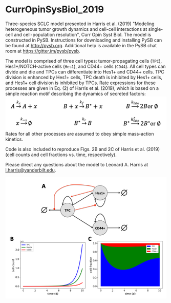 # CurrOpinSysBiol_2019

Three-species SCLC model presented in Harris et al. (2019) "Modeling heterogeneous tumor growth dynamics and cell-cell interactions at single-cell and cell-population resolution", Curr Opin Syst Biol. The model is constructed in PySB. Instructions for downloading and installing PySB can be found at http://pysb.org. Additional help is available in the PySB chat room at https://gitter.im/pysb/pysb.

The model is comprised of three cell types: tumor-propagating cells (`TPC`), Hes1+/NOTCH-active cells (`Hes1`), and CD44+ cells (`CD44`). All cell types can divide and die and TPCs can differentiate into Hes1+ and CD44+ cells. TPC division is enhanced by Hes1+ cells, TPC death is inhibited by Hes1+ cells, and Hes1+ cell division is inhibited by TPCs. Rate expressions for these processes are given in Eq. (2) of Harris et al. (2019), which is based on a simple reaction motif describing the dynamics of secreted factors:
![](img/reaction_motif.png)
Rates for all other processes are assumed to obey simple mass-action kinetics. 

Code is also included to reproduce Figs. 2B and 2C of Harris et al. (2019) (cell counts and cell fractions vs. time, respectively). 

Please direct any questions about the model to Leonard A. Harris at l.harris@vanderbilt.edu.

![](img/sclc_model_dynamics.png)
